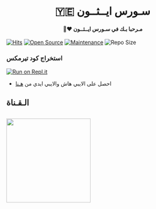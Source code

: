 <h1 align="center"><b>🇾🇪 سـورس ايــثــون  </b></h1>
<h4 align="center">🧸♥ مـرحبا بـك في سـورس ايــثــون</h4>

[![Hits](https://hits.seeyoufarm.com/api/count/incr/badge.svg?url=https%3A%2F%2Fgithub.com%2FZedThon%2FZED_USERBOT&count_bg=%2379C83D&title_bg=%23555555&icon=&icon_color=%23E7E7E7&title=hits&edge_flat=false)](https://github.com/byffyyffu/ZedThon-PACK)
[![Open Source](https://badges.frapsoft.com/os/v2/open-source.png?v=103)](https://github.com/ellerbrock/open-source-badges/)
[![Maintenance](https://img.shields.io/badge/Maintained%3F-yes-green?&style=flat-square)](https://GitHub.com/ZedThon/ZED_USERBOT/graphs/commit-activity) 
![Repo Size](https://img.shields.io/github/repo-size/ZedThon/ZED_USERBOT?&style=flat-square&logo=github)


### استخراج كود تيرمكس  ##
[![Run on Repl.it](https://repl.it/badge/github/STARKGANG/friday)](https://replit.com/@ZedThonn/generatestringsession)
- احصل على الايبي هاش والايبي ايدي من  [هـنا](https://my.telegram.org/)    


## الـقـناة ##
   <a href="https://t.me/EITHON"><img src="https://img.shields.io/badge/Source%20Dev%3F-here-inactive?&style=plastic?&logo=telegram" width=220px></a></p>
 - 
